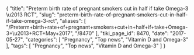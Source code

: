 {
    "title": "Preterm birth rate of pregnant smokers cut in half if take Omega-3 \u2013 RCT",
    "slug": "preterm-birth-rate-of-pregnant-smokers-cut-in-half-if-take-omega-3-rct",
    "aliases": [
        "/Preterm+birth+rate+of+pregnant+smokers+cut+in+half+if+take+Omega-3+\u2013+RCT+May+2017",
        "/8470"
    ],
    "tiki_page_id": 8470,
    "date": "2017-05-27",
    "categories": [
        "Pregnancy",
        "Top news",
        "Vitamin D and Omega-3"
    ],
    "tags": [
        "Pregnancy",
        "Top news",
        "Vitamin D and Omega-3"
    ]
}